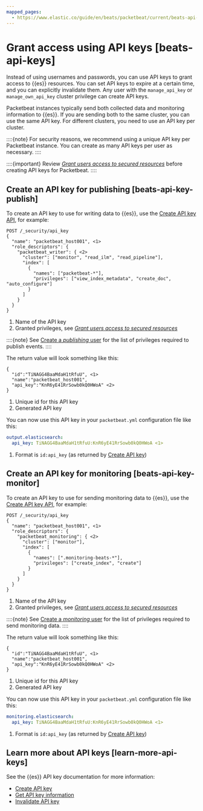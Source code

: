 ```yaml
---
mapped_pages:
  - https://www.elastic.co/guide/en/beats/packetbeat/current/beats-api-keys.html
---
```


# Grant access using API keys [beats-api-keys]

Instead of using usernames and passwords, you can use API keys to grant access to {{es}} resources. You can set API keys to expire at a certain time, and you can explicitly invalidate them. Any user with the `manage_api_key` or `manage_own_api_key` cluster privilege can create API keys.

Packetbeat instances typically send both collected data and monitoring information to {{es}}. If you are sending both to the same cluster, you can use the same API key. For different clusters, you need to use an API key per cluster.

::::{note}
For security reasons, we recommend using a unique API key per Packetbeat instance. You can create as many API keys per user as necessary.
::::


::::{important}
Review [*Grant users access to secured resources*](/reference/packetbeat/feature-roles.md) before creating API keys for Packetbeat.
::::



## Create an API key for publishing [beats-api-key-publish]

To create an API key to use for writing data to {{es}}, use the [Create API key API](https://www.elastic.co/docs/api/doc/elasticsearch/operation/operation-security-create-api-key), for example:

```console
POST /_security/api_key
{
  "name": "packetbeat_host001", <1>
  "role_descriptors": {
    "packetbeat_writer": { <2>
      "cluster": ["monitor", "read_ilm", "read_pipeline"],
      "index": [
        {
          "names": ["packetbeat-*"],
          "privileges": ["view_index_metadata", "create_doc", "auto_configure"]
        }
      ]
    }
  }
}
```

1. Name of the API key
2. Granted privileges, see [*Grant users access to secured resources*](/reference/packetbeat/feature-roles.md)


::::{note}
See [Create a *publishing* user](/reference/packetbeat/privileges-to-publish-events.md) for the list of privileges required to publish events.
::::


The return value will look something like this:

```console-result
{
  "id":"TiNAGG4BaaMdaH1tRfuU", <1>
  "name":"packetbeat_host001",
  "api_key":"KnR6yE41RrSowb0kQ0HWoA" <2>
}
```

1. Unique id for this API key
2. Generated API key


You can now use this API key in your `packetbeat.yml` configuration file like this:

```yaml
output.elasticsearch:
  api_key: TiNAGG4BaaMdaH1tRfuU:KnR6yE41RrSowb0kQ0HWoA <1>
```

1. Format is `id:api_key` (as returned by [Create API key](https://www.elastic.co/docs/api/doc/elasticsearch/operation/operation-security-create-api-key))



## Create an API key for monitoring [beats-api-key-monitor]

To create an API key to use for sending monitoring data to {{es}}, use the [Create API key API](https://www.elastic.co/docs/api/doc/elasticsearch/operation/operation-security-create-api-key), for example:

```console
POST /_security/api_key
{
  "name": "packetbeat_host001", <1>
  "role_descriptors": {
    "packetbeat_monitoring": { <2>
      "cluster": ["monitor"],
      "index": [
        {
          "names": [".monitoring-beats-*"],
          "privileges": ["create_index", "create"]
        }
      ]
    }
  }
}
```

1. Name of the API key
2. Granted privileges, see [*Grant users access to secured resources*](/reference/packetbeat/feature-roles.md)


::::{note}
See [Create a *monitoring* user](/reference/packetbeat/privileges-to-publish-monitoring.md) for the list of privileges required to send monitoring data.
::::


The return value will look something like this:

```console-result
{
  "id":"TiNAGG4BaaMdaH1tRfuU", <1>
  "name":"packetbeat_host001",
  "api_key":"KnR6yE41RrSowb0kQ0HWoA" <2>
}
```

1. Unique id for this API key
2. Generated API key


You can now use this API key in your `packetbeat.yml` configuration file like this:

```yaml
monitoring.elasticsearch:
  api_key: TiNAGG4BaaMdaH1tRfuU:KnR6yE41RrSowb0kQ0HWoA <1>
```

1. Format is `id:api_key` (as returned by [Create API key](https://www.elastic.co/docs/api/doc/elasticsearch/operation/operation-security-create-api-key))



## Learn more about API keys [learn-more-api-keys]

See the {{es}} API key documentation for more information:

* [Create API key](https://www.elastic.co/docs/api/doc/elasticsearch/operation/operation-security-create-api-key)
* [Get API key information](https://www.elastic.co/docs/api/doc/elasticsearch/operation/operation-security-get-api-key)
* [Invalidate API key](https://www.elastic.co/docs/api/doc/elasticsearch/operation/operation-security-invalidate-api-key)

